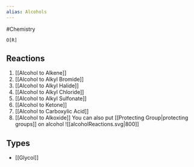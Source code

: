 ```yaml
---
alias: Alcohols
---
```

#Chemistry
```smiles
O[R]
```
## Reactions
1. [[Alcohol to Alkene]]
2. [[Alcohol to Alkyl Bromide]]
3. [[Alcohol to Alkyl Halide]]
4. [[Alcohol to Alkyl Chloride]]
5. [[Alcohol to Alkyl Sulfonate]]
6. [[Alcohol to Ketone]]
7. [[Alcohol to Carboxylic Acid]]
8. [[Alcohol to Alkoxide]]
You can also put [[Protecting Group|protecting groups]] on alcohol
![[alcoholReactions.svg|800]]
## Types
* [[Glycol]]